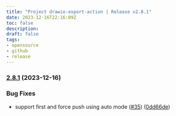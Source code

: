 ```yaml
---
title: "Project drawio-export-action | Release v2.8.1"
date: 2023-12-16T22:16:09Z
toc: false
description: 
draft: false
tags:
- opensource
- github
- release
---
```

### [2.8.1](https://github.com/rlespinasse/drawio-export-action/compare/v2.8.0...v2.8.1) (2023-12-16)


### Bug Fixes

* support first and force push using auto mode ([#35](https://github.com/rlespinasse/drawio-export-action/issues/35)) ([0dd66de](https://github.com/rlespinasse/drawio-export-action/commit/0dd66de178cb286cd38b98de806dca9a322f2908))



